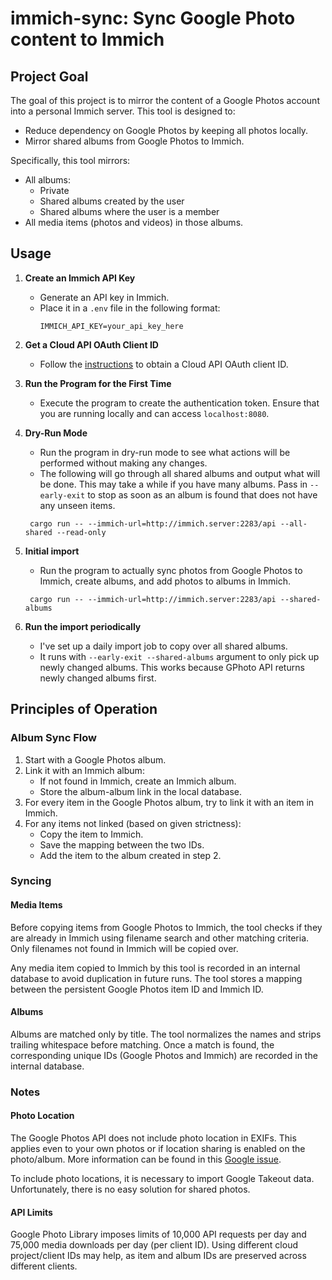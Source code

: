 # immich-sync: Sync Google Photo content to Immich

## Project Goal

The goal of this project is to mirror the content of a Google Photos account into a personal Immich
server. This tool is designed to:

- Reduce dependency on Google Photos by keeping all photos locally.
- Mirror shared albums from Google Photos to Immich.

Specifically, this tool mirrors:

- All albums:
  - Private
  - Shared albums created by the user
  - Shared albums where the user is a member
- All media items (photos and videos) in those albums.

## Usage

1. **Create an Immich API Key**

   - Generate an API key in Immich.
   - Place it in a `.env` file in the following format:
     ```plaintext
     IMMICH_API_KEY=your_api_key_here
     ```

1. **Get a Cloud API OAuth Client ID**

   - Follow the
     [instructions](https://github.com/NicholasDawson/ArchiverForGooglePhotos/blob/master/INSTRUCTIONS.md)
     to obtain a Cloud API OAuth client ID.

1. **Run the Program for the First Time**

   - Execute the program to create the authentication token. Ensure that you are running locally and
     can access `localhost:8080`.

1. **Dry-Run Mode**

   - Run the program in dry-run mode to see what actions will be performed without making any
     changes.
   - The following will go through all shared albums and output what will be done. This may take a
     while if you have many albums. Pass in `--early-exit` to stop as soon as an album is found that
     does not have any unseen items.

   ```shell
    cargo run -- --immich-url=http://immich.server:2283/api --all-shared --read-only
   ```

1. **Initial import**

   - Run the program to actually sync photos from Google Photos to Immich, create albums, and add
     photos to albums in Immich.

   ```shell
    cargo run -- --immich-url=http://immich.server:2283/api --shared-albums
   ```

1. **Run the import periodically**

   - I've set up a daily import job to copy over all shared albums.
   - It runs with `--early-exit --shared-albums` argument to only pick up newly changed albums. This
     works because GPhoto API returns newly changed albums first.

## Principles of Operation

### Album Sync Flow

1. Start with a Google Photos album.
1. Link it with an Immich album:
   - If not found in Immich, create an Immich album.
   - Store the album-album link in the local database.
1. For every item in the Google Photos album, try to link it with an item in Immich.
1. For any items not linked (based on given strictness):
   - Copy the item to Immich.
   - Save the mapping between the two IDs.
   - Add the item to the album created in step 2.

### Syncing

#### Media Items

Before copying items from Google Photos to Immich, the tool checks if they are already in Immich
using filename search and other matching criteria. Only filenames not found in Immich will be copied
over.

Any media item copied to Immich by this tool is recorded in an internal database to avoid
duplication in future runs. The tool stores a mapping between the persistent Google Photos item ID
and Immich ID.

#### Albums

Albums are matched only by title. The tool normalizes the names and strips trailing whitespace
before matching. Once a match is found, the corresponding unique IDs (Google Photos and Immich) are
recorded in the internal database.

### Notes

#### Photo Location

The Google Photos API does not include photo location in EXIFs. This applies even to your own photos
or if location sharing is enabled on the photo/album. More information can be found in this
[Google issue](https://issuetracker.google.com/issues/80379228).

To include photo locations, it is necessary to import Google Takeout data. Unfortunately, there is
no easy solution for shared photos.

#### API Limits

Google Photo Library imposes limits of 10,000 API requests per day and 75,000 media downloads per
day (per client ID). Using different cloud project/client IDs may help, as item and album IDs are
preserved across different clients.
